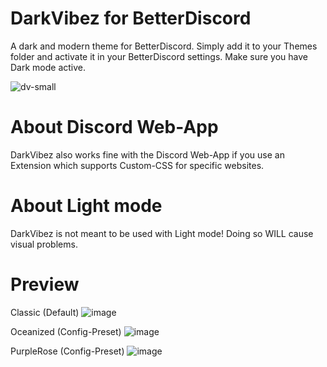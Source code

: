 # DarkVibez for BetterDiscord
A dark and modern theme for BetterDiscord. Simply add it to your Themes folder and activate it in your BetterDiscord settings. Make sure you have Dark mode active.

![dv-small](https://user-images.githubusercontent.com/84387545/186991372-f55b08da-2293-4e84-9881-6c3c50b5a2af.png)

# About Discord Web-App
DarkVibez also works fine with the Discord Web-App if you use an Extension which supports Custom-CSS for specific websites.

# About Light mode
DarkVibez is not meant to be used with Light mode! Doing so WILL cause visual problems.

# Preview

Classic (Default)
![image](https://user-images.githubusercontent.com/115824997/217005603-0b54f9e2-a61e-48a2-a02b-85a5f787a9a1.png)

Oceanized (Config-Preset)
![image](https://user-images.githubusercontent.com/115824997/217005808-105628b1-f02f-4449-a569-2c77c3b91ae5.png)

PurpleRose (Config-Preset)
![image](https://user-images.githubusercontent.com/115824997/217005923-ea38c595-9ec2-4e86-98f0-7ceac860d2ee.png)
